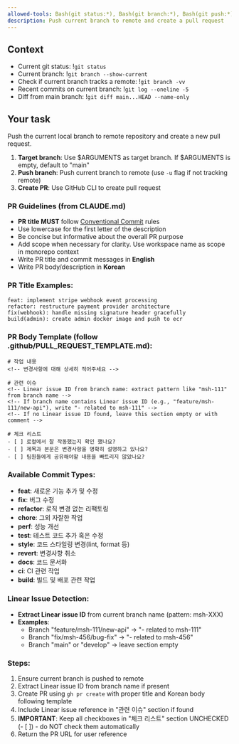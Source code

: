 ```yaml
---
allowed-tools: Bash(git status:*), Bash(git branch:*), Bash(git push:*), Bash(gh pr create:*), Bash(git log:*), Bash(git diff:*)
description: Push current branch to remote and create a pull request
---
```


## Context

- Current git status: !`git status`
- Current branch: !`git branch --show-current`
- Check if current branch tracks a remote: !`git branch -vv`
- Recent commits on current branch: !`git log --oneline -5`
- Diff from main branch: !`git diff main...HEAD --name-only`

## Your task

Push the current local branch to remote repository and create a new pull request.

1. **Target branch**: Use $ARGUMENTS as target branch. If $ARGUMENTS is empty, default to "main"
2. **Push branch**: Push current branch to remote (use `-u` flag if not tracking remote)
3. **Create PR**: Use GitHub CLI to create pull request

### PR Guidelines (from CLAUDE.md)

- **PR title MUST** follow [Conventional Commit](https://www.conventionalcommits.org/en/v1.0.0/#specification) rules
- Use lowercase for the first letter of the description
- Be concise but informative about the overall PR purpose
- Add scope when necessary for clarity. Use workspace name as scope in monorepo context
- Write PR title and commit messages in **English**
- Write PR body/description in **Korean**

### PR Title Examples:
```
feat: implement stripe webhook event processing
refactor: restructure payment provider architecture
fix(webhook): handle missing signature header gracefully
build(admin): create admin docker image and push to ecr
```

### PR Body Template (follow .github/PULL_REQUEST_TEMPLATE.md):
```
# 작업 내용
<!-- 변경사항에 대해 상세히 적어주세요 -->

# 관련 이슈  
<!-- Linear issue ID from branch name: extract pattern like "msh-111" from branch name -->
<!-- If branch name contains Linear issue ID (e.g., "feature/msh-111/new-api"), write "- related to msh-111" -->
<!-- If no Linear issue ID found, leave this section empty or with comment -->

# 체크 리스트
- [ ] 로컬에서 잘 작동했는지 확인 했나요?
- [ ] 제목과 본문은 변경사항을 명확히 설명하고 있나요?
- [ ] 팀원들에게 공유해야할 내용을 빠트리지 않았나요?
```

### Available Commit Types:
- **feat**: 새로운 기능 추가 및 수정
- **fix**: 버그 수정  
- **refactor**: 로직 변경 없는 리팩토링
- **chore**: 그외 자잘한 작업
- **perf**: 성능 개선
- **test**: 테스트 코드 추가 혹은 수정
- **style**: 코드 스타일링 변경(lint, format 등)
- **revert**: 변경사항 취소
- **docs**: 코드 문서화
- **ci**: CI 관련 작업
- **build**: 빌드 및 배포 관련 작업

### Linear Issue Detection:
- **Extract Linear issue ID** from current branch name (pattern: msh-XXX)
- **Examples**: 
  - Branch "feature/msh-111/new-api" → "- related to msh-111"
  - Branch "fix/msh-456/bug-fix" → "- related to msh-456"
  - Branch "main" or "develop" → leave section empty

### Steps:
1. Ensure current branch is pushed to remote
2. Extract Linear issue ID from branch name if present
3. Create PR using `gh pr create` with proper title and Korean body following template
4. Include Linear issue reference in "관련 이슈" section if found
5. **IMPORTANT**: Keep all checkboxes in "체크 리스트" section UNCHECKED (- [ ]) - do NOT check them automatically
6. Return the PR URL for user reference
